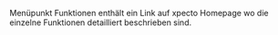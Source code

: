 Menüpunkt Funktionen enthält ein Link auf xpecto Homepage wo die einzelne Funktionen detailliert beschrieben sind.